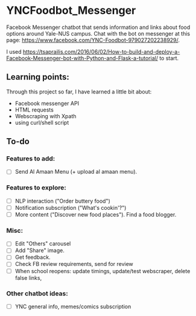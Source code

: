 # YNCFoodbot_Messenger

Facebook Messenger chatbot that sends information and links about food options around Yale-NUS campus. 
Chat with the bot on messenger at this page: https://www.facebook.com/YNC-Foodbot-979027202238929/. 

I used https://tsaprailis.com/2016/06/02/How-to-build-and-deploy-a-Facebook-Messenger-bot-with-Python-and-Flask-a-tutorial/ to start. 

## Learning points: 

Through this project so far, I have learned a little bit about: 

- Facebook messenger API
- HTML requests
- Webscraping with Xpath
- using curl/shell script

## To-do

### Features to add:

- [ ] Send Al Amaan Menu (+ upload al amaan menu). 

### Features to explore: 

- [ ] NLP interaction ("Order buttery food")
- [ ] Notification subscription ("What's cookin'?")
- [ ] More content ("Discover new food places"). Find a food blogger. 

### Misc: 

- [ ] Edit "Others" carousel
- [ ] Add "Share" image.
- [ ] Get feedback. 
- [ ] Check FB review requirements, send for review 
- [ ] When school reopens: update timings, update/test webscraper, delete false links,

### Other chatbot ideas: 

- [ ] YNC general info, memes/comics subscription 


